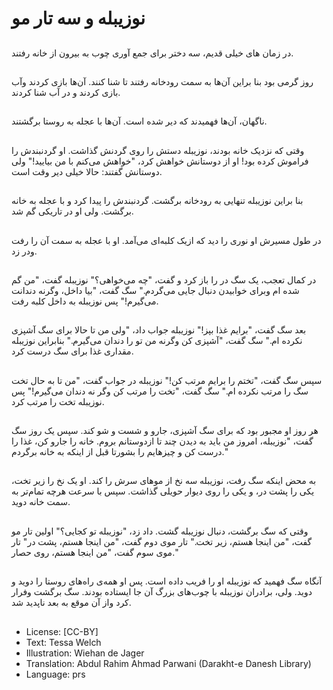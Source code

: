 # نوزیبله و سه تار مو

##
در زمان های خیلی قدیم، سه دختر برای جمع آوری چوب به بیرون از خانه رفتند.

##
روز گرمی بود بنا براین آن‌ها به سمت رودخانه رفتند تا شنا کنند. آن‌ها بازی کردند وآب بازی کردند و در آب شنا کردند.

##
ناگهان، آن‌ها فهمیدند که دیر شده است. آن‌ها با عجله به روستا برگشتند.

##
وقتی که نزدیک خانه بودند، نوزیبله دستش را روی گردنش گذاشت. او گردنبندش را فراموش کرده بود! او از دوستانش خواهش کرد، "خواهش می‌کنم با من بیایید!" ولی دوستانش گفتند: حالا خیلی دیر وقت است.

##
بنا براین نوزیبله تنهایی به رودخانه برگشت. گردنبندش را پیدا کرد و با عجله به خانه برگشت. ولی او در تاریکی گم شد.

##
در طول مسیرش او نوری را دید که ازیک کلبه‌ای می‌آمد. او با عجله به سمت آن را رفت ودر زد.

##
در کمال تعجب، یک سگ در را باز کرد و گفت، "چه می‌خواهی؟" نوزیبله گفت، "من گم شده ام وبرای خوابیدن دنبال جایی می‌گردم." سگ گفت، "بیا داخل، وگرنه دندانت می‌گیرم!" پس نوزیبله به داخل کلبه رفت.

##
بعد سگ گفت، "برایم غذا بپز!" نوزیبله جواب داد، "ولی من تا حالا برای سگ آشپزی نکرده ام." سگ گفت، "آشپزی کن وگرنه من تو را دندان می‌گیرم." بنابراین نوزیبله مقداری غذا برای سگ درست کرد.

##
سپس سگ گفت، "تختم را برایم مرتب کن!" نوزیبله در جواب گفت، "من تا به حال تخت سگ را مرتب نکرده ام." سگ گفت، "تخت را مرتب کن وگر نه دندان می‌گیرم!" پس نوزیبله تخت را مرتب کرد.

##
هر روز او مجبور بود که برای سگ آشپزی، جارو و شست و شو کند. سپس یک روز سگ گفت، "نوزیبله، امروز من باید به دیدن چند تا ازدوستانم بروم. خانه را جارو کن، غذا را درست کن و چیزهایم را بشورتا قبل از اینکه به خانه برگردم."

##
به محض اینکه سگ رفت، نوزیبله سه نخ از موهای سرش را کند. او یک نخ را زیر تخت، یکی را پشت در، و یکی را روی دیوار حویلی گذاشت. سپس با سرعت هرچه تمام‌تر به سمت خانه دوید.

##
وقتی که سگ برگشت، دنبال نوزیبله گشت. داد زد، "نوزیبله تو کجایی؟" اولین تار مو گفت، "من اینجا هستم، زیر تخت." تار موی دوم گفت، "من اینجا هستم، پشت در" تار موی سوم گفت، "من اینجا هستم، روی حصار."

##
آنگاه سگ فهمید که نوزیبله او را فریب داده است. پس او همه‌ی راه‌های روستا را دوید و دوید. ولی، برادران نوزیبله با چوب‌های بزرگ آن جا ایستاده بودند. سگ برگشت وفرار کرد واز آن موقع به بعد ناپدید شد.

##
* License: [CC-BY]
* Text: Tessa Welch
* Illustration: Wiehan de Jager
* Translation: Abdul Rahim Ahmad Parwani (Darakht-e Danesh Library)
* Language: prs
